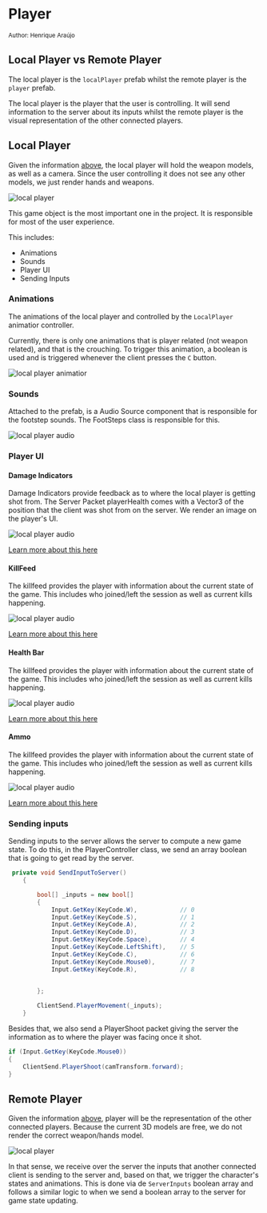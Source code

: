 # Player

<sub>Author: Henrique Araújo</sup>

## Local Player vs Remote Player

The local player is the ````localPlayer```` prefab whilst the remote player is the ``player`` prefab. 

The local player is the player that the user is controlling. It will send information to the server about its inputs whilst the remote player is the visual representation of the other connected players.

## Local Player

Given the information [above](#local-player-vs-remote-player), the local player will hold the weapon models, as well as a camera. Since the user controlling it does not see any other models, we just render hands and weapons.

![local player](remote_local/localPlayer.PNG)

This game object is the most important one in the project. It is responsible for most of the user experience.

This includes:

+ Animations
+ Sounds
+ Player UI
+ Sending Inputs

### Animations

The animations of the local player and controlled by the ``LocalPlayer`` animatior controller.

Currently, there is only one animations that is player related (not weapon related), and that is the crouching. To trigger this animation, a boolean is used and is triggered whenever the client presses the ``C`` button.

![local player animatior](remote_local/local_player_animator.PNG)

### Sounds

Attached to the prefab, is a Audio Source component that is responsible for the footstep sounds. The FootSteps class is responsible for this.

![local player audio](remote_local/localplayer_audio.PNG)

### Player UI
#### Damage Indicators

Damage Indicators provide feedback as to where the local player is getting shot from. The Server Packet playerHealth comes with a Vector3 of the position that the client was shot from on the server. We render an image on the player's UI.

![local player audio](remote_local/local_di.PNG)

[Learn more about this here](../player/client_player.md#damage-indicators)

#### KillFeed

The killfeed provides the player with information about the current state of the game. This includes who joined/left the session as well as current kills happening.

![local player audio](remote_local/local_feed.PNG)

[Learn more about this here](../player/client_player.md#killfeed)

#### Health Bar

The killfeed provides the player with information about the current state of the game. This includes who joined/left the session as well as current kills happening.

![local player audio](remote_local/local_feed.PNG)

[Learn more about this here](../player/client_player.md#health-bar)

#### Ammo

The killfeed provides the player with information about the current state of the game. This includes who joined/left the session as well as current kills happening.

![local player audio](remote_local/local_feed.PNG)

[Learn more about this here](../player/client_player.md#ammution)

### Sending inputs

Sending inputs to the server allows the server to compute a new game state. To do this, in the PlayerController class, we send an array boolean that is going to get read by the server.

```c#
 private void SendInputToServer()
    { 

        bool[] _inputs = new bool[]
        {
            Input.GetKey(KeyCode.W),            // 0
            Input.GetKey(KeyCode.S),            // 1
            Input.GetKey(KeyCode.A),            // 2
            Input.GetKey(KeyCode.D),            // 3
            Input.GetKey(KeyCode.Space),        // 4
            Input.GetKey(KeyCode.LeftShift),    // 5
            Input.GetKey(KeyCode.C),            // 6
            Input.GetKey(KeyCode.Mouse0),       // 7 
            Input.GetKey(KeyCode.R),            // 8

            
        };

        ClientSend.PlayerMovement(_inputs);
    }
```

Besides that, we also send a PlayerShoot packet giving the server the information as to where the player was facing once it shot.

```c#
if (Input.GetKey(KeyCode.Mouse0))
{
    ClientSend.PlayerShoot(camTransform.forward);
}
```





## Remote Player

Given the information [above](#local-player-vs-remote-player), player will be the representation of the other connected players. Because the current 3D models are free, we do not render the correct weapon/hands model. 

![local player](remote_local/remotePlayer.PNG)

In that sense, we receive over the server the inputs that another connected client is sending to the server and, based on that, we trigger the character's states and animations. This is done via de `` ServerInputs `` boolean array and follows a similar logic to when we send a boolean array to the server for game state updating.